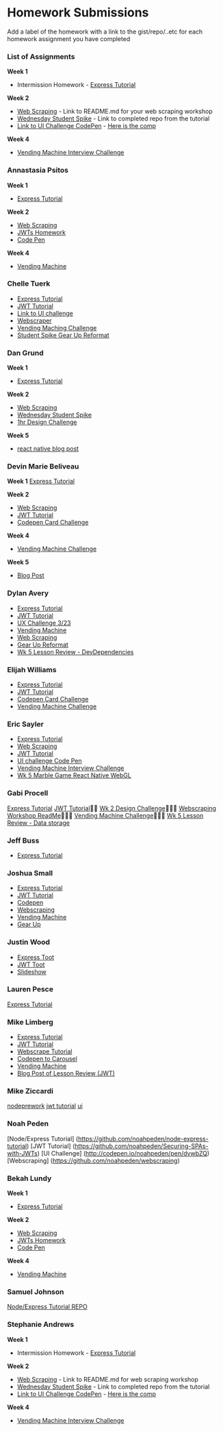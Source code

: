 # Homework Submissions

Add a label of the homework with a link to the gist/repo/..etc for each homework assignment you have completed

### List of Assignments

**Week 1**

* Intermission Homework - [Express Tutorial](https://www.tutorialspoint.com/nodejs/nodejs_express_framework.htm)

**Week 2**

* [Web Scraping](http://frontend.turing.io/lessons/web-scraping-workshop.html) - Link to README.md for your web scraping workshop
* [Wednesday Student Spike](http://frontend.turing.io/lessons/security-with-jwts.html) - Link to completed repo from the tutorial
* [Link to UI Challenge CodePen](http://codepen.io/atideman/pen/MpGRMP) - [Here is the comp](http://frontend.turing.io/projects/mod4-guest-design-challenge.html)

**Week 4**

* [Vending Machine Interview Challenge](https://github.com/turingschool-examples/vending_machine_challenge)


### Annastasia Psitos

**Week 1**
* [Express Tutorial](https://github.com/apsitos/Express_Tutorial)

**Week 2**
* [Web Scraping](https://github.com/apsitos/webscraping)
* [JWTs Homework](https://github.com/apsitos/jwts)
* [Code Pen](https://codepen.io/apsitos/pen/dveLwo)

**Week 4**
* [Vending Machine](https://github.com/apsitos/vending_machine)

### Chelle Tuerk
* [Express Tutorial](https://github.com/chelletuerk/express-tutorial)
* [JWT Tutorial](https://github.com/chelletuerk/jwt-tutorial)
* [Link to UI challenge](https://codepen.io/mtuerk/pen/JWaLYY)
* [Webscraper](https://github.com/chelletuerk/webscraper)
* [Vending Maching Challenge](https://github.com/chelletuerk/vending-machine-challenge)
* [Student Spike Gear Up Reformat](https://gist.github.com/chelletuerk/0bde0aaee5a06e0ce82c97ad411fe61a)

### Dan Grund
**Week 1**
* [Express Tutorial](https://github.com/DanGrund/node-tutorial)

**Week 2**
* [Web Scraping](https://github.com/DanGrund/webscraping-tutorial)
* [Wednesday Student Spike](https://github.com/DanGrund/JWT-lesson)
* [1hr Design Challenge](http://codepen.io/dangrund/pen/qrYGVN?editors=1010)

**Week 5**
* [react native blog post](https://medium.com/@dangrund./react-vs-react-native-first-exposure-1afaf2068092)

### Devin Marie Beliveau
**Week 1**
[Express Tutorial](https://github.com/devinmarieb/Node-Express-Tutorial)

**Week 2**
* [Web Scraping](https://github.com/devinmarieb/webscraping-workshop)
* [JWT Tutorial](https://github.com/devinmarieb/jwt-mini-project)
* [Codepen Card Challenge](https://codepen.io/devinmarieb/pen/PpevwK)

**Week 4**
* [Vending Machine Challenge](https://github.com/devinmarieb/vending-machine)

**Week 5**
* [Blog Post](https://medium.com/@devinmarieb/the-last-homework-assignment-595dcaf1cfb5)

### Dylan Avery

* [Express Tutorial](https://github.com/dylanavery720/express-mod4-tut)
* [JWT Tutorial](https://github.com/dylanavery720/jwt-tutorial)
* [UX Challenge 3/23](http://codepen.io/kidhum/pen/xqjeyN?editors=0000)
* [Vending Machine](https://github.com/dylanavery720/VendingMachine)
* [Web Scraping](https://github.com/gprocell927/web-scraping-workshop)
* [Gear Up Reformat](https://github.com/turingschool/gear-up/pull/20#issuecomment-293752437)
* [Wk 5 Lesson Review - DevDependencies](https://medium.com/@dylanavery720/npmmmm-1-dev-dependencies-dependencies-8931c2583b0c)

### Elijah Williams

* [Express Tutorial](https://github.com/ejwill04/express-tutorial)
* [JWT Tutorial](https://github.com/ejwill04/JWT-tutorial)
* [Codepen Card Challenge](http://codepen.io/ejwill04/pen/WpJBqW?editors=0110)
* [Vending Machine Challenge](https://github.com/ejwill04/vending-machine)

### Eric Sayler
* [Express Tutorial](https://github.com/esayler/node-express-tutorial)
* [Web Scraping](https://github.com/esayler/web-scrape-tutorial)
* [JWT Tutorial](https://github.com/esayler/jwt-tutorial)
* [UI challenge Code Pen](http://codepen.io/esayler/pen/aJGxQr)
* [Vending Machine Interview Challenge](https://github.com/esayler/vending-machine-react)
* [Wk 5 Marble Game React Native WebGL](https://snack.expo.io/SkHUcza6l)



### Gabi Procell
[Express Tutorial](https://github.com/gprocell927/NodeExpressPrework)
[JWT Tutorial](https://github.com/gprocell927/json-web-tokens-tutorial)🚆🚆
[Wk 2 Design Challenge](https://codepen.io/gabitron/pen/MpGdeL)🌴🌴🌴
[Webscraping Workshop ReadMe](https://github.com/gprocell927/web-scraping-workshop)🍕🍕🍕
[Vending Machine Challenge](https://github.com/gprocell927/vending-machine-challenge)🍭🍭🍭
[Wk 5 Lesson Review - Data storage](https://medium.com/@gab17ron/a-second-pass-at-comprehending-data-storage-theory-5196dd40c64f)

### Jeff Buss

* [Express Tutorial](https://github.com/JeffBuss/express-tutorial)

### Joshua Small

* [Express Tutorial](https://github.com/jksmall0631/express-tut)
* [JWT Tutorial](https://github.com/jksmall0631/jwt-tutorial)
* [Codepen](http://codepen.io/jksmall0631/pen/LWmoeb?editors=1010)
* [Webscraping](https://github.com/jksmall0631/webscraping)
* [Vending Machine](https://github.com/jksmall0631/vending-machine)
* [Gear Up](https://github.com/turingschool/gear-up/pull/20#issuecomment-293752437)

### Justin Wood
* [Express Toot](https://github.com/jwood11atx/express-toot)
* [JWT Toot](https://github.com/jwood11atx/jwt-toot)
* [Slideshow](https://codepen.io/jwood11atx/pen/yMjWrB)

### Lauren Pesce
[Express Tutorial](https://github.com/pescel/express-tutorial)

### Mike Limberg
* [Express Tutorial](https://github.com/mlimberg/express-tutorial)
* [JWT Tutorial](https://github.com/mlimberg/JWT-practice)
* [Webscrape Tutorial](https://github.com/mlimberg/web-scrape-tutorial)
* [Codepen to Carousel](http://codepen.io/SirBimbus/pen/YZLbeQ)
* [Vending Machine](https://github.com/mlimberg/vending-machine)
* [Blog Post of Lesson Review (JWT)](https://medium.com/@limbergmike/understanding-json-web-tokens-jwt-3509349f53ed)

### Mike Ziccardi

[nodeprework](https://github.com/mziccardi/nodePrework)
[jwt tutorial](https://github.com/mziccardi/jwt-tutorial)
[ui](https://codepen.io/mziccard/pen/EWBgjo)
### Noah Peden
[Node/Express Tutorial] (https://github.com/noahpeden/node-express-tutorial)
[JWT Tutorial] (https://github.com/noahpeden/Securing-SPAs-with-JWTs)
[UI Challenge] (http://codepen.io/noahpeden/pen/dvwbZQ)
[Webscraping] (https://github.com/noahpeden/webscraping)

### Bekah Lundy
**Week 1**
* [Express Tutorial](https://github.com/bekahlundy/node-express)

**Week 2**
* [Web Scraping](https://github.com/bekahlundy/find-my-dog-costume)
* [JWTs Homework](https://github.com/bekahlundy/jwt-tutorial)
* [Code Pen](https://codepen.io/reblundy/pen/wJjbZR)

**Week 4**
* [Vending Machine](https://github.com/bekahlundy/vending-machine-challenge)

### Samuel Johnson
[Node/Express Tutorial REPO](https://github.com/sljohnson32/express-node-tutorial)

### Stephanie Andrews

**Week 1**

* Intermission Homework - [Express Tutorial](https://github.com/StephanieEA/node-tutorial)

**Week 2**

* [Web Scraping](https://github.com/bekahlundy/find-my-dog-costume/blob/master/README.md) - Link to README.md for web scraping workshop
* [Wednesday Student Spike](https://github.com/StephanieEA/jwt-tutorial) - Link to completed repo from the tutorial
* [Link to UI Challenge CodePen](http://codepen.io/StephanieEA/pen/vxjMqK) - [Here is the comp](http://frontend.turing.io/projects/mod4-guest-design-challenge.html)

**Week 4**

* [Vending Machine Interview Challenge](https://github.com/StephanieEA/vending_machine_challenge)
